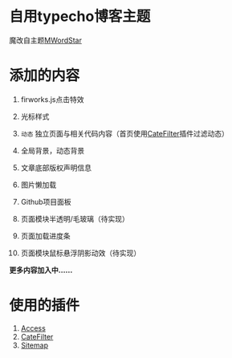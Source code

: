 # 自用typecho博客主题

魔改自主题[MWordStar](https://github.com/changbin1997/MWordStar)

# 添加的内容

1. firworks.js点击特效

2. 光标样式

3. `动态` 独立页面与相关代码内容（首页使用[CateFilter](https://github.com/typecho-fans/plugins)插件过滤动态）

4. 全局背景，动态背景

5. 文章底部版权声明信息

6. 图片懒加载

7. Github项目面板

8. 页面模块半透明/毛玻璃（待实现）

9. 页面加载进度条

10. 页面模块鼠标悬浮阴影动效（待实现）

**更多内容加入中……**

# 使用的插件

1. [Access](https://github.com/kokororin/typecho-plugin-Access)
2. [CateFilter](https://github.com/typecho-fans/plugins)
3. [Sitemap](https://github.com/typecho-fans/plugins)
